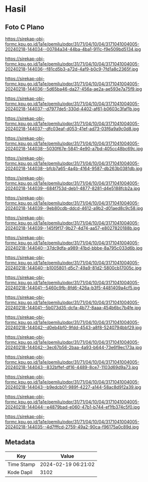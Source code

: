 # Hasil

## Foto C Plano

https://sirekap-obj-formc.kpu.go.id/1a1e/pemilu/pdpr/31/71/04/10/04/3171041004005-20240218-144034--00784a34-44ba-4ba1-911c-f9e509bd5134.jpg

https://sirekap-obj-formc.kpu.go.id/1a1e/pemilu/pdpr/31/71/04/10/04/3171041004005-20240218-144036--f81cd5b3-a72d-4af9-b0c9-7fd1a8c2365f.jpg

https://sirekap-obj-formc.kpu.go.id/1a1e/pemilu/pdpr/31/71/04/10/04/3171041004005-20240218-144036--5d65ba46-da27-456a-ae2a-ae593e7a75f9.jpg

https://sirekap-obj-formc.kpu.go.id/1a1e/pemilu/pdpr/31/71/04/10/04/3171041004005-20240218-144037--d7977de5-330d-4402-af61-b0603c3faf1b.jpg

https://sirekap-obj-formc.kpu.go.id/1a1e/pemilu/pdpr/31/71/04/10/04/3171041004005-20240218-144037--dfc03eaf-d053-41ef-ad73-03f6a9a9c0d8.jpg

https://sirekap-obj-formc.kpu.go.id/1a1e/pemilu/pdpr/31/71/04/10/04/3171041004005-20240218-144038--5030f67e-5841-4e90-a7bd-405cc48bc69c.jpg

https://sirekap-obj-formc.kpu.go.id/1a1e/pemilu/pdpr/31/71/04/10/04/3171041004005-20240218-144038--bfcb7a65-4a4b-4164-9587-db263b0381db.jpg

https://sirekap-obj-formc.kpu.go.id/1a1e/pemilu/pdpr/31/71/04/10/04/3171041004005-20240218-144039--684f753d-deb1-4877-8281-d4e5188fcb2a.jpg

https://sirekap-obj-formc.kpu.go.id/1a1e/pemilu/pdpr/31/71/04/10/04/3171041004005-20240218-144039--9eb80cdb-ddcd-4612-a9b2-d01aed8c9c58.jpg

https://sirekap-obj-formc.kpu.go.id/1a1e/pemilu/pdpr/31/71/04/10/04/3171041004005-20240218-144039--145f9f17-9b27-4d74-aa57-e8027820188b.jpg

https://sirekap-obj-formc.kpu.go.id/1a1e/pemilu/pdpr/31/71/04/10/04/3171041004005-20240218-144040--37dc9dfa-a989-41bd-bbbe-8a795c033d6b.jpg

https://sirekap-obj-formc.kpu.go.id/1a1e/pemilu/pdpr/31/71/04/10/04/3171041004005-20240218-144040--b1005801-d5c7-49a9-81d2-5800cb17005c.jpg

https://sirekap-obj-formc.kpu.go.id/1a1e/pemilu/pdpr/31/71/04/10/04/3171041004005-20240218-144041--5460c9fb-8fd6-426a-b3f5-4481409a4cf5.jpg

https://sirekap-obj-formc.kpu.go.id/1a1e/pemilu/pdpr/31/71/04/10/04/3171041004005-20240218-144041--5b073d35-dcfa-4b77-8aaa-454b6bc7b4fe.jpg

https://sirekap-obj-formc.kpu.go.id/1a1e/pemilu/pdpr/31/71/04/10/04/3171041004005-20240218-144042--d0eb4bf0-9fdd-4543-a8f8-5240794bbf29.jpg

https://sirekap-obj-formc.kpu.go.id/1a1e/pemilu/pdpr/31/71/04/10/04/3171041004005-20240218-144042--3ec67b56-2baa-4a93-b644-73e6f9ec173a.jpg

https://sirekap-obj-formc.kpu.go.id/1a1e/pemilu/pdpr/31/71/04/10/04/3171041004005-20240218-144043--832bffef-df16-4489-8ce7-1103d69d9a73.jpg

https://sirekap-obj-formc.kpu.go.id/1a1e/pemilu/pdpr/31/71/04/10/04/3171041004005-20240218-144043--b9edcb01-989f-4227-a144-58ac8d912a39.jpg

https://sirekap-obj-formc.kpu.go.id/1a1e/pemilu/pdpr/31/71/04/10/04/3171041004005-20240218-144044--e4879bad-e060-47b1-b744-ef1fb374c5f0.jpg

https://sirekap-obj-formc.kpu.go.id/1a1e/pemilu/pdpr/31/71/04/10/04/3171041004005-20240218-144035--4d7fffcd-2759-49a2-90ca-f96175a0c89d.jpg


## Metadata

| Key        | Value               |
| ---------- | ------------------- |
| Time Stamp | 2024-02-19 06:21:02 |
| Kode Dapil | 3102                |



